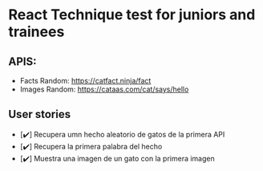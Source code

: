 # React Technique test for juniors and trainees

## APIS:
- Facts Random: https://catfact.ninja/fact
- Images Random: https://cataas.com/cat/says/hello

## User stories

- [✔️] Recupera umn hecho aleatorio de gatos de la primera API
- [✔️] Recupera la primera palabra del hecho
- [✔️] Muestra una imagen de un gato con la primera imagen

